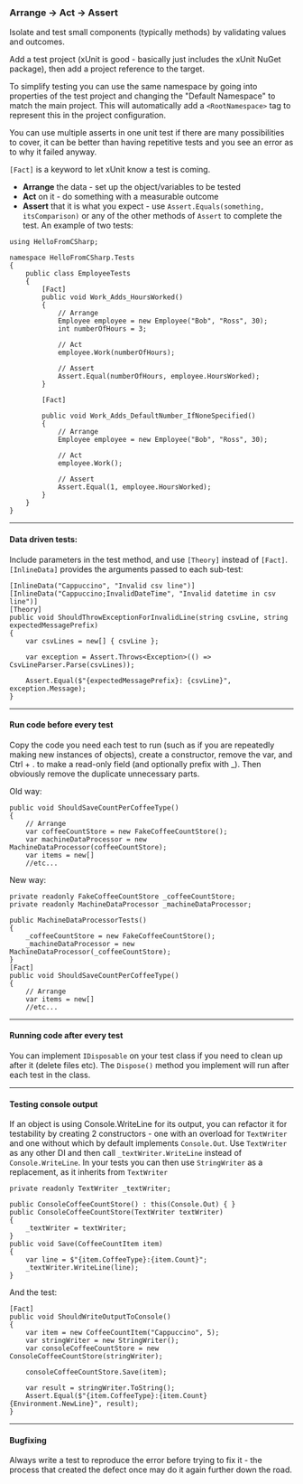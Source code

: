 ### Arrange → Act → Assert

Isolate and test small components (typically methods) by validating values and outcomes.

Add a test project (xUnit is good - basically just includes the xUnit NuGet package), then add a project reference to the target.

To simplify testing you can use the same namespace by going into properties of the test project and changing the "Default Namespace" to match the main project.  This will automatically add a `<RootNamespace>` tag to represent this in the project configuration.

You can use multiple asserts in one unit test if there are many possibilities to cover, it can be better than having repetitive tests and you see an error as to why it failed anyway.

`[Fact]` is a keyword to let xUnit know a test is coming.

- **Arrange** the data - set up the object/variables to be tested
- **Act** on it - do something with a measurable outcome
- **Assert** that it is what you expect - use `Assert.Equals(something, itsComparison)` or any of the other methods of `Assert` to complete the test.  An example of two tests:

```
using HelloFromCSharp;

namespace HelloFromCSharp.Tests
{
    public class EmployeeTests
    {
        [Fact]
        public void Work_Adds_HoursWorked()
        {
            // Arrange
            Employee employee = new Employee("Bob", "Ross", 30);
            int numberOfHours = 3;

            // Act
            employee.Work(numberOfHours);

            // Assert
            Assert.Equal(numberOfHours, employee.HoursWorked);
        }

        [Fact]

        public void Work_Adds_DefaultNumber_IfNoneSpecified()
        {
            // Arrange
            Employee employee = new Employee("Bob", "Ross", 30);

            // Act
            employee.Work();

            // Assert
            Assert.Equal(1, employee.HoursWorked);
        }
    }
}
```

---
#### Data driven tests:

Include parameters in the test method, and use `[Theory]` instead of `[Fact]`.  `[InlineData]` provides the arguments passed to each sub-test:
```
[InlineData("Cappuccino", "Invalid csv line")]
[InlineData("Cappuccino;InvalidDateTime", "Invalid datetime in csv line")]
[Theory]
public void ShouldThrowExceptionForInvalidLine(string csvLine, string expectedMessagePrefix)
{
    var csvLines = new[] { csvLine };
    
    var exception = Assert.Throws<Exception>(() => CsvLineParser.Parse(csvLines));

    Assert.Equal($"{expectedMessagePrefix}: {csvLine}", exception.Message);
}
```
---
#### Run code before every test

Copy the code you need each test to run (such as if you are repeatedly making new instances of objects), create a constructor, remove the var, and Ctrl + . to make a read-only field (and optionally prefix with _).  Then obviously remove the duplicate unnecessary parts.

Old way:
```
public void ShouldSaveCountPerCoffeeType()
{
    // Arrange
    var coffeeCountStore = new FakeCoffeeCountStore();
    var machineDataProcessor = new MachineDataProcessor(coffeeCountStore);
    var items = new[]
    //etc...
```

New way:
```
private readonly FakeCoffeeCountStore _coffeeCountStore;
private readonly MachineDataProcessor _machineDataProcessor;

public MachineDataProcessorTests()
{
    _coffeeCountStore = new FakeCoffeeCountStore();
    _machineDataProcessor = new MachineDataProcessor(_coffeeCountStore);
}
[Fact]
public void ShouldSaveCountPerCoffeeType()
{
    // Arrange
    var items = new[]
    //etc...
```
---
#### Running code after every test

You can implement `IDisposable` on your test class if you need to clean up after it (delete files etc).  The `Dispose()` method you implement will run after each test in the class.

---
#### Testing console output
If an object is using Console.WriteLine for its output, you can refactor it for testability by creating 2 constructors - one with an overload for `TextWriter` and one without which by default implements `Console.Out`.  Use `TextWriter` as any other DI and then call `_textWriter.WriteLine` instead of `Console.WriteLine`.  In your tests you can then use `StringWriter` as a replacement, as it inherits from `TextWriter` 
```
private readonly TextWriter _textWriter;

public ConsoleCoffeeCountStore() : this(Console.Out) { }
public ConsoleCoffeeCountStore(TextWriter textWriter)
{
    _textWriter = textWriter;
}
public void Save(CoffeeCountItem item)
{
    var line = $"{item.CoffeeType}:{item.Count}";
    _textWriter.WriteLine(line);
}
```
And the test:
```
[Fact]
public void ShouldWriteOutputToConsole()
{
    var item = new CoffeeCountItem("Cappuccino", 5);
    var stringWriter = new StringWriter();
    var consoleCoffeeCountStore = new ConsoleCoffeeCountStore(stringWriter);

    consoleCoffeeCountStore.Save(item);

    var result = stringWriter.ToString();
    Assert.Equal($"{item.CoffeeType}:{item.Count}{Environment.NewLine}", result);
}
```
---
#### Bugfixing

Always write a test to reproduce the error before trying to fix it - the process that created the defect once may do it again further down the road.